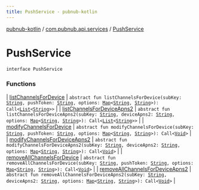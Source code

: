 ```yaml
---
title: PushService - pubnub-kotlin
---
```


[pubnub-kotlin](../../index.html) / [com.pubnub.api.services](../index.html) / [PushService](./index.html)

# PushService

`interface PushService`

### Functions

| [listChannelsForDevice](list-channels-for-device.html) | `abstract fun listChannelsForDevice(subKey: `[`String`](https://kotlinlang.org/api/latest/jvm/stdlib/kotlin/-string/index.html)`, pushToken: `[`String`](https://kotlinlang.org/api/latest/jvm/stdlib/kotlin/-string/index.html)`, options: `[`Map`](https://kotlinlang.org/api/latest/jvm/stdlib/kotlin.collections/-map/index.html)`<`[`String`](https://kotlinlang.org/api/latest/jvm/stdlib/kotlin/-string/index.html)`, `[`String`](https://kotlinlang.org/api/latest/jvm/stdlib/kotlin/-string/index.html)`>): Call<`[`List`](https://kotlinlang.org/api/latest/jvm/stdlib/kotlin.collections/-list/index.html)`<`[`String`](https://kotlinlang.org/api/latest/jvm/stdlib/kotlin/-string/index.html)`>>` |
| [listChannelsForDeviceApns2](list-channels-for-device-apns2.html) | `abstract fun listChannelsForDeviceApns2(subKey: `[`String`](https://kotlinlang.org/api/latest/jvm/stdlib/kotlin/-string/index.html)`, deviceApns2: `[`String`](https://kotlinlang.org/api/latest/jvm/stdlib/kotlin/-string/index.html)`, options: `[`Map`](https://kotlinlang.org/api/latest/jvm/stdlib/kotlin.collections/-map/index.html)`<`[`String`](https://kotlinlang.org/api/latest/jvm/stdlib/kotlin/-string/index.html)`, `[`String`](https://kotlinlang.org/api/latest/jvm/stdlib/kotlin/-string/index.html)`>): Call<`[`List`](https://kotlinlang.org/api/latest/jvm/stdlib/kotlin.collections/-list/index.html)`<`[`String`](https://kotlinlang.org/api/latest/jvm/stdlib/kotlin/-string/index.html)`>>` |
| [modifyChannelsForDevice](modify-channels-for-device.html) | `abstract fun modifyChannelsForDevice(subKey: `[`String`](https://kotlinlang.org/api/latest/jvm/stdlib/kotlin/-string/index.html)`, pushToken: `[`String`](https://kotlinlang.org/api/latest/jvm/stdlib/kotlin/-string/index.html)`, options: `[`Map`](https://kotlinlang.org/api/latest/jvm/stdlib/kotlin.collections/-map/index.html)`<`[`String`](https://kotlinlang.org/api/latest/jvm/stdlib/kotlin/-string/index.html)`, `[`String`](https://kotlinlang.org/api/latest/jvm/stdlib/kotlin/-string/index.html)`>): Call<`[`Void`](https://docs.oracle.com/javase/6/docs/api/java/lang/Void.html)`>` |
| [modifyChannelsForDeviceApns2](modify-channels-for-device-apns2.html) | `abstract fun modifyChannelsForDeviceApns2(subKey: `[`String`](https://kotlinlang.org/api/latest/jvm/stdlib/kotlin/-string/index.html)`, deviceApns2: `[`String`](https://kotlinlang.org/api/latest/jvm/stdlib/kotlin/-string/index.html)`, options: `[`Map`](https://kotlinlang.org/api/latest/jvm/stdlib/kotlin.collections/-map/index.html)`<`[`String`](https://kotlinlang.org/api/latest/jvm/stdlib/kotlin/-string/index.html)`, `[`String`](https://kotlinlang.org/api/latest/jvm/stdlib/kotlin/-string/index.html)`>): Call<`[`Void`](https://docs.oracle.com/javase/6/docs/api/java/lang/Void.html)`>` |
| [removeAllChannelsForDevice](remove-all-channels-for-device.html) | `abstract fun removeAllChannelsForDevice(subKey: `[`String`](https://kotlinlang.org/api/latest/jvm/stdlib/kotlin/-string/index.html)`, pushToken: `[`String`](https://kotlinlang.org/api/latest/jvm/stdlib/kotlin/-string/index.html)`, options: `[`Map`](https://kotlinlang.org/api/latest/jvm/stdlib/kotlin.collections/-map/index.html)`<`[`String`](https://kotlinlang.org/api/latest/jvm/stdlib/kotlin/-string/index.html)`, `[`String`](https://kotlinlang.org/api/latest/jvm/stdlib/kotlin/-string/index.html)`>): Call<`[`Void`](https://docs.oracle.com/javase/6/docs/api/java/lang/Void.html)`>` |
| [removeAllChannelsForDeviceApns2](remove-all-channels-for-device-apns2.html) | `abstract fun removeAllChannelsForDeviceApns2(subKey: `[`String`](https://kotlinlang.org/api/latest/jvm/stdlib/kotlin/-string/index.html)`, deviceApns2: `[`String`](https://kotlinlang.org/api/latest/jvm/stdlib/kotlin/-string/index.html)`, options: `[`Map`](https://kotlinlang.org/api/latest/jvm/stdlib/kotlin.collections/-map/index.html)`<`[`String`](https://kotlinlang.org/api/latest/jvm/stdlib/kotlin/-string/index.html)`, `[`String`](https://kotlinlang.org/api/latest/jvm/stdlib/kotlin/-string/index.html)`>): Call<`[`Void`](https://docs.oracle.com/javase/6/docs/api/java/lang/Void.html)`>` |

